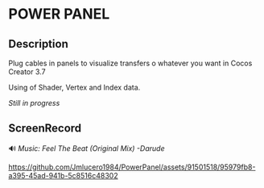# POWER PANEL
## Description
Plug cables in panels to visualize transfers o whatever you want in Cocos Creator 3.7

Using of Shader, Vertex and Index data.

*Still in progress*

## ScreenRecord

🔊  *Music: Feel The Beat (Original Mix) -Darude*


https://github.com/Jmlucero1984/PowerPanel/assets/91501518/95979fb8-a395-45ad-941b-5c8516c48302

